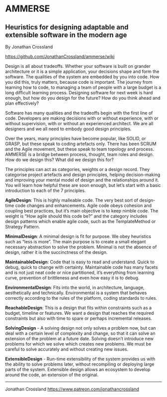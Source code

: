 # AMMERSE

## Heuristics for designing adaptable and extensible software in the modern age

By Jonathan Crossland

https://github.com/JonathanCrossland/ammerse/wiki

Design is all about tradeoffs. Whether your software is built on grander architecture or it is a simple application, your decisions shape and form the software. The qualities of the system are embedded by you into code. How you did this, truly matters, because code is important. The journey from learning how to code, to managing a team of people with a large budget is a long difficult learning process. Designing software for next week is hard enough, but how do you design for the future? How do you think ahead and plan effectively?

Software has many qualities and the tradeoffs begin with the first line of code. Developers are making decisions with or without experience, with or without supervision, with or without an experienced architect. We are all designers and we all need to embody good design principles.

Over the years, many principles have become popular, like SOLID, or GRASP, but these speak to coding artefacts only. There has been SCRUM and the Agile movement, but these speak to team topology and process. AMMERSE is a bridge between process, thought, team roles and design. How do we design this? What did we design this for? 

The principles can act as categories, weights or a design record. They categorise project artefacts and design principles, helping decision-making and improving your mental model of design and the relationships around it. You will learn how helpful these are soon enough, but let’s start with a basic introduction to each of the 7 principles.

**AgileDesign**: This is highly malleable code. The very best sort of design-time code changes and enhancements. Agile code obeys cohesion and coupling best practices, but it’s main objective is to keep nimble code. The weight is “How agile should this code be?” and the category includes design patterns which enable agile code, such as the TemplateMethod or Strategy Pattern.

**MinimalDesign**: A minimal design is fit for purpose. We obey heuristics such as “less is more”. The main purpose is to create a small elegant necessary abstraction to solve the problem. Minimal is not the absence of design, rather it is the succinctness of the design.

**MaintainableDesign**: Code that is easy to read and understand. Quick to debug, quick to change with certainty. Maintainable code has many facets and is not just neat code or nice partitioned, it’s everything from learning curve, prevention of brittleness and even how easy it is to debug.

**EnvironmentalDesign**: Fits into the world, in architecture, language, aesthetically and technically. Environmental is a system that behaves correctly according to the rules of the platform, coding standards to rules.

**ReachableDesign**: This is a design that fits within constraints such as a budget, timeline or features. We want a design that reaches the required constraints but also with time to spare or perhaps incremental releases.

**SolvingDesign** - A solving design not only solves a problem now, but can deal with a certain level of complexity and change, so that it can solve an extension of the problem at a future date. Solving doesn’t introduce new problems for which we solve which creates new problems. We must be careful to solve accurately and without creating new issues.

**ExtensibleDesign** - Run-time extensibility of the system provides us with the ability to solve problems later, without recompiling or deploying large parts of the system. Extensible design allows an ecosystem to develop around the code, an extension of the original.

---

Jonathan Crossland
https://www.patreon.com/jonathancrossland

